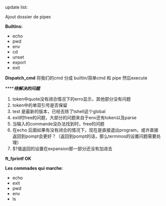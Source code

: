 update list: 

Ajout dossier de pipex

**Builtins:**
- echo
- pwd
- env
- cd
- unset
- export
- exit

**Dispatch_cmd**
将我们的cmd 分成 builtin/简单cmd 和 pipe 然后execute

***************待解决的问题***********
1. token中quote没有闭合情况下的erro显示，其他部分没有问题
2. token中的单双引号是否保留
3. test 是最新的版本，已经去除了tshell这个global
4. exit时free的问题，大部分的问题来自于env还有token以及parse
5. 当输入的commande没办法找到时，free的问题
6. 在echo 后面如果有没有闭合的情况下，现在是直接退出program，或许直接返回到pompt会更好？（返回到pompt的话，那么terminos的设置问题需要处理）
7. $?值返回的设置在expansion那一部分还没有加进去



**ft_fprintf OK**


**Les commades qui marche**:
- echo
- exit
- pwd
- env
- ls
